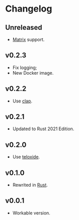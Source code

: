 # Changelog

## Unreleased

- [Matrix](https://matrix.org/) support.

## v0.2.3

- Fix logging;
- New Docker image.

## v0.2.2

- Use [clap](https://github.com/clap-rs/clap).

## v0.2.1

- Updated to Rust 2021 Edition.

## v0.2.0

- Use [teloxide](https://github.com/teloxide/teloxide).

## v0.1.0

- Rewrited in [Rust](https://www.rust-lang.org/).

## v0.0.1

- Workable version.

